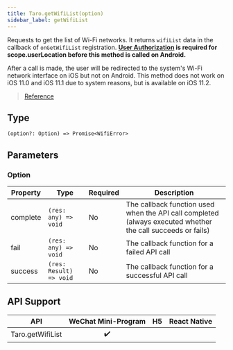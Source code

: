 ```yaml
---
title: Taro.getWifiList(option)
sidebar_label: getWifiList
---
```


Requests to get the list of Wi-Fi networks. It returns `wifiList` data in the callback of `onGetWifiList` registration. **[User Authorization](https://developers.weixin.qq.com/miniprogram/en/dev/framework/open-ability/authorize.html) is required for scope.userLocation before this method is called on Android.**

After a call is made, the user will be redirected to the system's Wi-Fi network interface on iOS but not on Android. This method does not work on iOS 11.0 and iOS 11.1 due to system reasons, but is available on iOS 11.2.

> [Reference](https://developers.weixin.qq.com/miniprogram/en/dev/api/device/wifi/wx.getWifiList.html)

## Type

```tsx
(option?: Option) => Promise<WifiError>
```

## Parameters

### Option

<table>
  <thead>
    <tr>
      <th>Property</th>
      <th>Type</th>
      <th style={{ textAlign: "center"}}>Required</th>
      <th>Description</th>
    </tr>
  </thead>
  <tbody>
    <tr>
      <td>complete</td>
      <td><code>(res: any) =&gt; void</code></td>
      <td style={{ textAlign: "center"}}>No</td>
      <td>The callback function used when the API call completed (always executed whether the call succeeds or fails)</td>
    </tr>
    <tr>
      <td>fail</td>
      <td><code>(res: any) =&gt; void</code></td>
      <td style={{ textAlign: "center"}}>No</td>
      <td>The callback function for a failed API call</td>
    </tr>
    <tr>
      <td>success</td>
      <td><code>(res: Result) =&gt; void</code></td>
      <td style={{ textAlign: "center"}}>No</td>
      <td>The callback function for a successful API call</td>
    </tr>
  </tbody>
</table>

## API Support

| API | WeChat Mini-Program | H5 | React Native |
| :---: | :---: | :---: | :---: |
| Taro.getWifiList | ✔️ |  |  |
